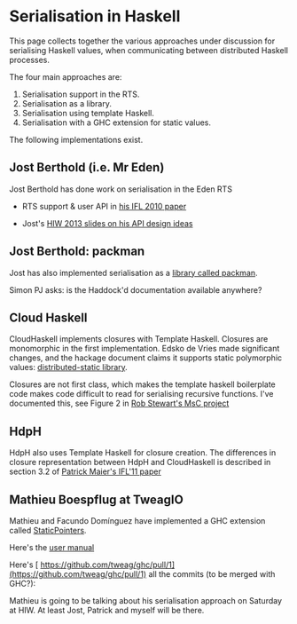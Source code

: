 # Serialisation in Haskell



This page collects together the various approaches under
discussion for serialising Haskell values, when communicating
between distributed Haskell processes.



The four main approaches are:


1. Serialisation support in the RTS.
1. Serialisation as a library.
1. Serialisation using template Haskell.
1. Serialisation with a GHC extension for static values.


The following implementations exist.


## Jost Berthold (i.e. Mr Eden)



Jost Berthold has done work on serialisation in the Eden RTS


- RTS support & user API in [
  his IFL 2010 paper](http://www.diku.dk/~berthold/papers/mainIFL10-withCopyright.pdf)

- Jost's [
  HIW 2013 slides on his API design ideas](http://www.haskell.org/wikiupload/2/28/HIW2013PackingAPI.pdf)

## Jost Berthold: packman



Jost has also implemented serialisation as a [
library called packman](https://github.com/jberthold/packman).



Simon PJ asks: is the Haddock'd documentation available anywhere?


## Cloud Haskell



CloudHaskell implements closures with Template Haskell. Closures are
monomorphic in the first implementation. Edsko de Vries made
significant changes, and the hackage document claims it supports static
polymorphic values: [
distributed-static library](http://hackage.haskell.org/package/distributed-static).



Closures are not first class, which makes the template haskell boilerplate code makes code difficult to read for serialising recursive functions. I've documented this, see Figure 2 in 
[
Rob Stewart's MsC project](http://www.macs.hw.ac.uk/~hwloidl/MScProjects/FirstClass-HdpH-Serialisation.pdf)


## HdpH



HdpH also uses Template Haskell for closure creation. The differences in
closure representation between HdpH and CloudHaskell is described in
section 3.2 of [
Patrick Maier's IFL'11 paper](http://www.dcs.gla.ac.uk/~pmaier/papers/Maier_Trinder_IFL2011_XT.pdf)


## Mathieu Boespflug at TweagIO



Mathieu and Facundo Domínguez have implemented a GHC extension called [StaticPointers](static-pointers).



Here's the [
user manual](https://github.com/tweag/ghc/commit/105929e0280f20f2a0f153e380c40cdb2bd9c79c)



Here's [
https://github.com/tweag/ghc/pull/1](https://github.com/tweag/ghc/pull/1) all the commits (to be merged with GHC?):



Mathieu is going to be talking about his serialisation approach on
Saturday at HIW. At least Jost, Patrick and myself will be there.


